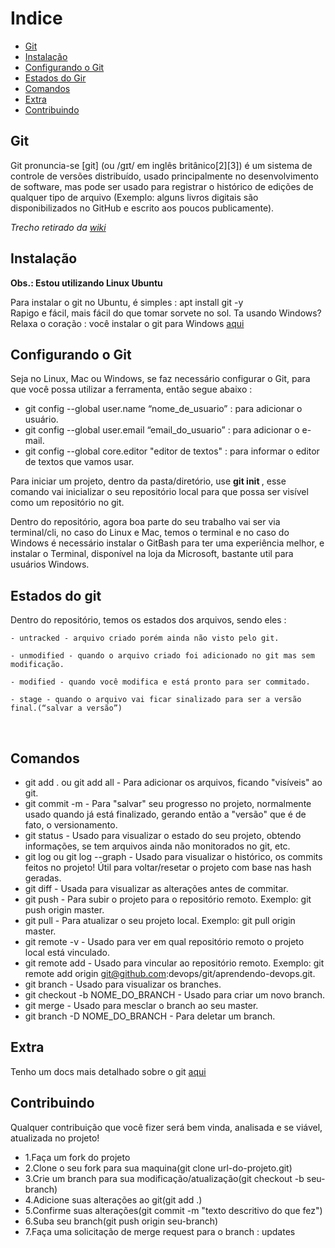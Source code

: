 # Indice

- [Git](#git)
- [Instalação](#instalação)
- [Configurando o Git](#configurando-o-git)
- [Estados do Gir](#estados-do-git)
- [Comandos](#comandos)
- [Extra](#extra)
- [Contribuindo](#contribuindo)

## Git

Git pronuncia-se [git] (ou /ɡɪt/ em inglês britânico[2][3]) é um sistema de controle de versões distribuído, usado principalmente no desenvolvimento de software, mas pode ser usado para registrar o histórico de edições de qualquer tipo de arquivo (Exemplo: alguns livros digitais são disponibilizados no GitHub e escrito aos poucos publicamente). 

<i>Trecho retirado da <a href="https://pt.wikipedia.org/wiki/Git">wiki</a></i>

## Instalação

<b>Obs.: Estou utilizando Linux Ubuntu</b>

Para instalar o git no Ubuntu, é simples : apt install git -y
<br>
Rapigo e fácil, mais fácil do que tomar sorvete no sol. Ta usando Windows?
<br>Relaxa o coração : você instalar o git para Windows <a href="https://git-scm.com/downloads">aqui</a>

## Configurando o Git

Seja no Linux, Mac ou Windows, se faz necessário configurar o Git, para que você possa utilizar a ferramenta, então segue abaixo : 

 - git config --global user.name “nome_de_usuario” : para adicionar o usuário.
 - git config --global user.email “email_do_usuario” : para adicionar o e-mail.
 - git config --global core.editor "editor de textos" : para informar o editor de textos que vamos usar.


Para iniciar um projeto, dentro da pasta/diretório, use <b> git init </b>, esse comando vai inicializar o seu repositório local para que possa ser visível como um repositório no git.

<p>Dentro do repositório, agora boa parte do seu trabalho vai ser via terminal/cli, no caso do Linux e Mac, temos o terminal e no caso do Windows é necessário instalar o GitBash para ter uma experiência melhor, e instalar o Terminal, disponível na loja da Microsoft, bastante util para usuários Windows.</p>

## Estados do git

<p>Dentro do repositório, temos os estados dos arquivos, sendo eles : </p> 

    - untracked - arquivo criado porém ainda não visto pelo git.

    - unmodified - quando o arquivo criado foi adicionado no git mas sem modificação.

    - modified - quando você modifica e está pronto para ser commitado.

    - stage - quando o arquivo vai ficar sinalizado para ser a versão final.(“salvar a versão”)
<br>

## Comandos


- git add . ou git add all - Para adicionar os arquivos, ficando "visíveis" ao git.
- git commit -m - Para "salvar" seu progresso no projeto, normalmente usado quando já está finalizado, gerando então a "versão" que é de fato, o versionamento.
- git status - Usado para visualizar o estado do seu projeto, obtendo informações, se tem arquivos ainda não monitorados no git, etc.
- git log ou git log --graph - Usado para visualizar o histórico, os commits feitos no projeto! Útil para voltar/resetar o projeto com base nas hash geradas.
- git diff - Usada para visualizar as alterações antes de commitar.
- git push - Para subir o projeto para o repositório remoto. Exemplo: git push origin master.
- git pull - Para atualizar o seu projeto local. Exemplo: git pull origin master.
- git remote -v - Usado para ver em qual repositório remoto o projeto local está vinculado.
- git remote add - Usado para vincular ao repositório remoto. Exemplo: git remote add origin git@github.com:devops/git/aprendendo-devops.git.
- git branch - Usado para visualizar os branches.
- git checkout -b NOME_DO_BRANCH - Usado para criar um novo branch.
- git merge - Usado para mesclar o branch ao seu master.
- git branch -D NOME_DO_BRANCH - Para deletar um branch.

## Extra

Tenho um docs mais detalhado sobre o git <a href="https://docs.google.com/document/d/188Xyd2UXflLi-h7_pAEUnvu-ZR03_gVrwFU4SkNXVNs/edit?usp=sharing">aqui</a>


## Contribuindo

Qualquer contribuição que você fizer será bem vinda, analisada e se viável, atualizada no projeto!

- 1.Faça um fork do projeto
- 2.Clone o seu fork para sua maquina(git clone url-do-projeto.git)
- 3.Crie um branch para sua modificação/atualização(git checkout -b seu-branch)
- 4.Adicione suas alterações ao git(git add .)
- 5.Confirme suas alterações(git commit -m "texto descritivo do que fez")
- 6.Suba seu branch(git push origin seu-branch)
- 7.Faça uma solicitação de merge request para o branch : updates
